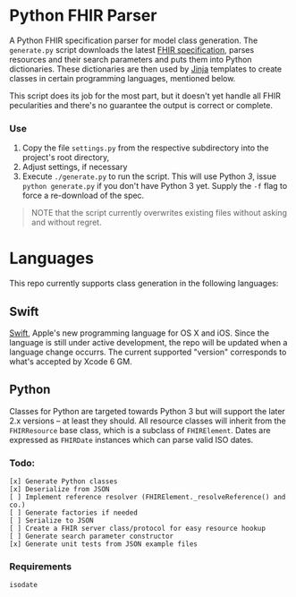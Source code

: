 Python FHIR Parser
==================

A Python FHIR specification parser for model class generation.
The `generate.py` script downloads the latest [FHIR specification][fhir], parses resources and their search parameters and puts them into Python dictionaries.
These dictionaries are then used by [Jinja][] templates to create classes in certain programming languages, mentioned below.

This script does its job for the most part, but it doesn't yet handle all FHIR pecularities and there's no guarantee the output is correct or complete.

### Use ###

1. Copy the file `settings.py` from the respective subdirectory into the project's root directory, 
2. Adjust settings, if necessary
3. Execute `./generate.py` to run the script.
    This will use Python _3_, issue `python generate.py` if you don't have Python 3 yet.
    Supply the `-f` flag to force a re-download of the spec.

> NOTE that the script currently overwrites existing files without asking and without regret.


Languages
=========

This repo currently supports class generation in the following languages:

Swift
-----

[Swift][], Apple's new programming language for OS X and iOS.
Since the language is still under active development, the repo will be updated when a language change occurrs.
The current supported "version" corresponds to what's accepted by Xcode 6 GM.

Python
------

Classes for Python are targeted towards Python 3 but will support the later 2.x versions – at least they should.
All resource classes will inherit from the `FHIRResource` base class, which is a subclass of `FHIRElement`.
Dates are expressed as `FHIRDate` instances which can parse valid ISO dates.

### Todo: ###

```text
[x] Generate Python classes
[x] Deserialize from JSON
[ ] Implement reference resolver (FHIRElement._resolveReference() and co.)
[ ] Generate factories if needed
[ ] Serialize to JSON
[ ] Create a FHIR server class/protocol for easy resource hookup
[ ] Generate search parameter constructor
[x] Generate unit tests from JSON example files
```

### Requirements ###

```text
isodate
```


[fhir]: http://www.hl7.org/implement/standards/fhir/
[jinja]: http://jinja.pocoo.org
[swift]: https://developer.apple.com/swift/
